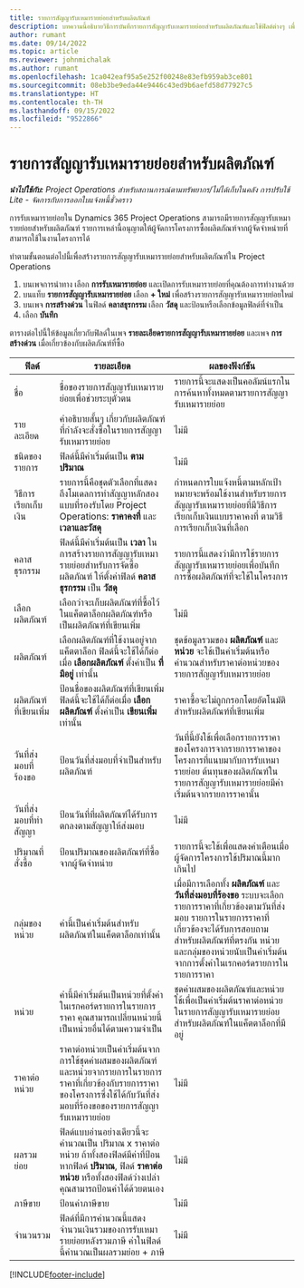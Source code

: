 ```yaml
---
title: รายการสัญญารับเหมารายย่อยสำหรับผลิตภัณฑ์
description: บทความนี้อธิบายวิธีการบันทึกรายการสัญญารับเหมารายย่อยสำหรับผลิตภัณฑ์และใช้ฟิลด์ต่างๆ เพื่อบันทึกการซื้อผลิตภัณฑ์จากผู้จัดจำหน่าย
author: rumant
ms.date: 09/14/2022
ms.topic: article
ms.reviewer: johnmichalak
ms.author: rumant
ms.openlocfilehash: 1ca042eaf95a5e252f00248e83efb959ab3ce801
ms.sourcegitcommit: 08eb3be9eda44e9446c43ed9b6aefd58d77927c5
ms.translationtype: HT
ms.contentlocale: th-TH
ms.lasthandoff: 09/15/2022
ms.locfileid: "9522866"
---
```

# <a name="subcontract-lines-for-products"></a>รายการสัญญารับเหมารายย่อยสำหรับผลิตภัณฑ์

_**นำไปใช้กับ:** Project Operations สำหรับสถานการณ์ตามทรัพยากร/ไม่ได้เก็บในคลัง การปรับใช้ Lite - จัดการกับการออกใบแจ้งหนี้ชั่วคราว_

การรับเหมารายย่อยใน Dynamics 365 Project Operations สามารถมีรายการสัญญารับเหมารายย่อยสำหรับผลิตภัณฑ์ รายการเหล่านี้อนุญาตให้ผู้จัดการโครงการซื้อผลิตภัณฑ์จากผู้จัดจำหน่ายที่สามารถใช้ในงานโครงการได้

ทำตามขั้นตอนต่อไปนี้เพื่อสร้างรายการสัญญารับเหมารายย่อยสำหรับผลิตภัณฑ์ใน Project Operations

1. บนเพจการนำทาง เลือก **การรับเหมารายย่อย** และเปิดการรับเหมารายย่อยที่คุณต้องการทำงานด้วย 
2. บนแท็บ **รายการสัญญารับเหมารายย่อย** เลือก **+ ใหม่** เพื่อสร้างรายการสัญญารับเหมารายย่อยใหม่
3. บนเพจ **การสร้างด่วน** ในฟิลด์ **คลาสธุรกรรม** เลือก **วัสดุ** และป้อนหรือเลือกข้อมูลฟิลด์ที่จำเป็น 
4. เลือก **บันทึก**

ตารางต่อไปนี้ให้ข้อมูลเกี่ยวกับฟิลด์ในเพจ **รายละเอียดรายการสัญญารับเหมารายย่อย** และเพจ **การสร้างด่วน** เมื่อเกี่ยวข้องกับผลิตภัณฑ์ที่ซื้อ

| ฟิลด์ | รายละเอียด | ผลของฟังก์ชัน|
| ----- | ----------- | ----------- |
| ชื่อ | ชื่อของรายการสัญญารับเหมารายย่อยเพื่อช่วยระบุตัวตน |รายการนี้จะแสดงเป็นคอลัมน์แรกในการค้นหาทั้งหมดตามรายการสัญญารับเหมารายย่อย
| รายละเอียด | คำอธิบายสั้นๆ เกี่ยวกับผลิตภัณฑ์ที่กำลังจะสั่งซื้อในรายการสัญญารับเหมารายย่อย | ไม่มี |
| ชนิดของรายการ | ฟิลด์นี้มีค่าเริ่มต้นเป็น **ตามปริมาณ** |ไม่มี |
| วิธีการเรียกเก็บเงิน | รายการนี้คือชุดตัวเลือกที่แสดงถึงโมเดลการทำสัญญาหลักสองแบบที่รองรับโดย Project Operations: **ราคาคงที่** และ **เวลาและวัสดุ** | กำหนดการใบแจ้งหนี้ตามหลักเป้าหมายจะพร้อมใช้งานสำหรับรายการสัญญารับเหมารายย่อยที่มีวิธีการเรียกเก็บเงินแบบราคาคงที่ ตามวิธีการเรียกเก็บเงินที่เลือก |
| คลาสธุรกรรม |ฟิลด์นี้มีค่าเริ่มต้นเป็น **เวลา** ในการสร้างรายการสัญญารับเหมารายย่อยสำหรับการจัดซื้อผลิตภัณฑ์ ให้ตั้งค่าฟิลด์ **คลาสธุรกรรม** เป็น **วัสดุ**  | รายการนี้แสดงว่ามีการใช้รายการสัญญารับเหมารายย่อยเพื่อบันทึกการซื้อผลิตภัณฑ์ที่จะใช้ในโครงการ |
| เลือกผลิตภัณฑ์ | เลือกว่าจะเก็บผลิตภัณฑ์ที่ซื้อไว้ในแค็ตตาล็อกผลิตภัณฑ์หรือเป็นผลิตภัณฑ์ที่เขียนเพิ่ม |ไม่มี |
| ผลิตภัณฑ์ | เลือกผลิตภัณฑ์ที่ใช้งานอยู่จากแค็ตตาล็อก ฟิลด์นี้จะใช้ได้ก็ต่อเมื่อ **เลือกผลิตภัณฑ์** ตั้งค่าเป็น **ที่มีอยู่** เท่านั้น |ชุดข้อมูลรวมของ **ผลิตภัณฑ์** และ **หน่วย** จะใช้เป็นค่าเริ่มต้นหรือคำนวณสำหรับราคาต่อหน่วยของรายการสัญญารับเหมารายย่อย
| ผลิตภัณฑ์ที่เขียนเพิ่ม | ป้อนชื่อของผลิตภัณฑ์ที่เขียนเพิ่ม ฟิลด์นี้จะใช้ได้ก็ต่อเมื่อ **เลือกผลิตภัณฑ์** ตั้งค่าเป็น **เขียนเพิ่ม** เท่านั้น  |ราคาซื้อจะไม่ถูกกรอกโดยอัตโนมัติสำหรับผลิตภัณฑ์ที่เขียนเพิ่ม|
| วันที่ส่งมอบที่ร้องขอ | ป้อนวันที่ส่งมอบที่จำเป็นสำหรับผลิตภัณฑ์| วันที่นี้ยังใช้เพื่อเลือกรายการราคาของโครงการจากรายการราคาของโครงการที่แนบมากับการรับเหมารายย่อย ต้นทุนของผลิตภัณฑ์ในรายการสัญญารับเหมารายย่อยมีค่าเริ่มต้นจากรายการราคานั้น |
| วันที่ส่งมอบที่ทำสัญญา | ป้อนวันที่ที่ผลิตภัณฑ์ได้รับการตกลงตามสัญญาให้ส่งมอบ  |ไม่มี|
| ปริมาณที่สั่งซื้อ | ป้อนปริมาณของผลิตภัณฑ์ที่ซื้อจากผู้จัดจำหน่าย| รายการนี้จะใช้เพื่อแสดงคำเตือนเมื่อผู้จัดการโครงการใช้ปริมาณนี้มากเกินไป|
| กลุ่มของหน่วย | ค่านี้เป็นค่าเริ่มต้นสำหรับผลิตภัณฑ์ในแค็ตตาล็อกเท่านั้น |เมื่อมีการเลือกทั้ง **ผลิตภัณฑ์** และ **วันที่ส่งมอบที่ร้องขอ** ระบบจะเลือกรายการราคาที่เกี่ยวข้องตามวันที่ส่งมอบ รายการในรายการราคาที่เกี่ยวข้องจะได้รับการสอบถามสำหรับผลิตภัณฑ์ที่ตรงกัน หน่วยและกลุ่มของหน่วยนับเป็นค่าเริ่มต้นจากการตั้งค่าในเรกคอร์ดรายการในรายการราคา |
| หน่วย | ค่านี้มีค่าเริ่มต้นเป็นหน่วยที่ตั้งค่าในเรกคอร์ดรายการในรายการราคา คุณสามารถเปลี่ยนหน่วยนี้เป็นหน่วยอื่นได้ตามความจำเป็น| ชุดค่าผสมของผลิตภัณฑ์และหน่วยใช้เพื่อเป็นค่าเริ่มต้นราคาต่อหน่วยในรายการสัญญารับเหมารายย่อยสำหรับผลิตภัณฑ์ในแค็ตตาล็อกที่มีอยู่ |
| ราคาต่อหน่วย | ราคาต่อหน่วยเป็นค่าเริ่มต้นจากการใช้ชุดค่าผสมของผลิตภัณฑ์และหน่วยจากรายการในรายการราคาที่เกี่ยวข้องกับรายการราคาของโครงการซึ่งใช้ได้กับวันที่ส่งมอบที่ร้องขอของรายการสัญญารับเหมารายย่อย  |ไม่มี |
| ผลรวมย่อย | ฟิลด์แบบอ่านอย่างเดียวนี้จะคำนวณเป็น ปริมาณ x ราคาต่อหน่วย ถ้าทั้งสองฟิลด์มีค่าที่ป้อน หากฟิลด์ **ปริมาณ**, ฟิลด์ **ราคาต่อหน่วย** หรือทั้งสองฟิลด์ว่างเปล่า คุณสามารถป้อนค่าได้ด้วยตนเอง  |ไม่มี |
| ภาษีขาย | ป้อนค่าภาษีขาย |ไม่มี |
| จำนวนรวม | ฟิลด์ที่มีการคำนวณนี้แสดงจำนวนเงินรวมของการรับเหมารายย่อยหลังรวมภาษี ค่าในฟิลด์นี้คำนวณเป็นผลรวมย่อย + ภาษี |ไม่มี |


[!INCLUDE[footer-include](../../includes/footer-banner.md)]
